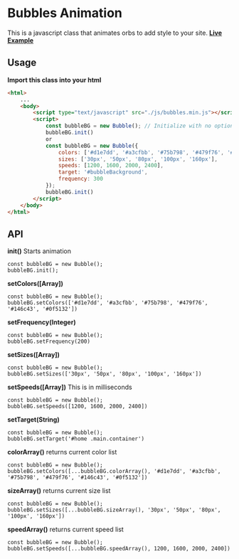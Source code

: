 # Bubbles Animation

This is a javascript class that animates orbs to add style to your site.
**[Live Example](https://crislombardo.com "Live Example")**

## Usage
**Import this class into your html**

```html
<html>
	...
	<body>
		<script type="text/javascript" src="./js/bubbles.min.js"></script>
		<script>
			const bubbleBG = new Bubble(); // Initialize with no options
			bubbleBG.init()
			or
			const bubbleBG = new Bubble({
				colors: ['#d1e7dd', '#a3cfbb', '#75b798', '#479f76', '#146c43', '#0f5132'],
				sizes: ['30px', '50px', '80px', '100px', '160px'],
				speeds: [1200, 1600, 2000, 2400],
				target: '#bubbleBackground',
				frequency: 300
			});
			bubbleBG.init()
		</script>
	</body>
</html>
```

## API
**init()**
Starts animation
```
const bubbleBG = new Bubble();
bubbleBG.init();
```
**setColors([Array])**
```
const bubbleBG = new Bubble();
bubbleBG.setColors(['#d1e7dd', '#a3cfbb', '#75b798', '#479f76', '#146c43', '#0f5132'])
```
**setFrequency(Integer)**
```
const bubbleBG = new Bubble();
bubbleBG.setFrequency(200)
```

**setSizes([Array])**
```
const bubbleBG = new Bubble();
bubbleBG.setSizes(['30px', '50px', '80px', '100px', '160px'])
```
**setSpeeds([Array])**
This is in milliseconds
```
const bubbleBG = new Bubble();
bubbleBG.setSpeeds([1200, 1600, 2000, 2400])
```
**setTarget(String)**
```
const bubbleBG = new Bubble();
bubbleBG.setTarget('#home .main.container')
```
**colorArray()**
returns current color list
```
const bubbleBG = new Bubble();
bubbleBG.setColors([...bubbleBG.colorArray(), '#d1e7dd', '#a3cfbb', '#75b798', '#479f76', '#146c43', '#0f5132'])
```
**sizeArray()**
returns current size list
```
const bubbleBG = new Bubble();
bubbleBG.setSizes([...bubbleBG.sizeArray(), '30px', '50px', '80px', '100px', '160px'])
```
**speedArray()**
returns current speed list
```
const bubbleBG = new Bubble();
bubbleBG.setSpeeds([...bubbleBG.speedArray(), 1200, 1600, 2000, 2400])
```

